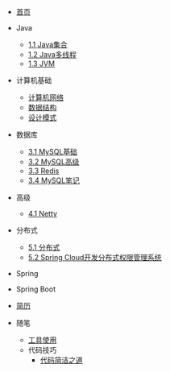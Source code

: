 * [首页](/)

* Java

  * [1.1 Java集合](sunsas/Java集合)
  * [1.2 Java多线程](sunsas/Java多线程)
  * [1.3 JVM](sunsas/JVM)

* 计算机基础

  * [计算机网络](sunsas/计算机网络)
  * [数据结构](sunsas/数据结构)
  * [设计模式](sunsas/设计模式)

* 数据库

  * [3.1 MySQL基础](sunsas/MySQL)
  * [3.2 MySQL高级](sunsas/MySQL高级)
  * [3.3 Redis](sunsas/Redis)
  * [3.4 MySQL笔记](sunsas/MySQL笔记)

* 高级
  * [4.1 Netty](sunsas/highLevel/Netty)


* 分布式
  * [5.1 分布式](sunsas/分布式)
  * [5.2 Spring Cloud开发分布式权限管理系统](sunsas/分布式权限管理系统)

* Spring


* Spring Boot

* [简历](sunsas/简历)


* 随笔
  * [工具使用](sunsas/notes/工具使用)
  * 代码技巧
    * [代码简洁之道](sunsas/代码简洁之道)